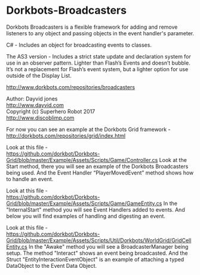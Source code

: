 Dorkbots-Broadcasters
=================

Dorkbots Broadcasters is a flexible framework for adding and remove listeners to any object and passing objects in the event handler's parameter. 

C# - Includes an object for broadcasting events to classes.

The AS3 version - Includes a strict state update and declaration system for use in an observer pattern. Lighter than Flash’s Events and doesn’t bubble. It’s not a replacement for Flash’s event system, but a lighter option for use outside of the Display List.

http://www.dorkbots.com/repositories/broadcasters

Author: Dayvid jones<br>
http://www.dayvid.com<br>
Copyright (c) Superhero Robot 2017<br>
http://www.discoblimp.com

For now you can see an example at the Dorkbots Grid framework -<br> http://dorkbots.com/repositories/grid/index.html

Look at this file -<br>
https://github.com/dorkbot/Dorkbots-Grid/blob/master/Example/Assets/Scripts/Game/Controller.cs Look at the Start method, there you will see an example of the Dorkbots Broadcasters being used. And the Event Handler “PlayerMovedEvent” method shows how to handle an event.

Look at this file -<br>
https://github.com/dorkbot/Dorkbots-Grid/blob/master/Example/Assets/Scripts/Game/GameEntity.cs
In the "InternalStart" method you will see Event Handlers added to events. And below you will find examples of handling and digesting an event.

Look at this file -<br>
https://github.com/dorkbot/Dorkbots-Grid/blob/master/Example/Assets/Scripts/Util/Dorkbots/WorldGrid/GridCellEntity.cs
In the "Awake" method you will see a BroadcasterManager being setup. The method "Interact" shows an event being broadcasted. And the Struct "EntityInteractionEventObject" is an example of attaching a typed DataObject to the Event Data Object.